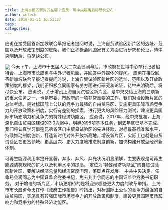 ```yaml
---
title: 上海自贸区新片区在哪？应勇：待中央明确后将尽快公布
author: wetech
date: 2019-01-31 16:51:27
tags: 
categories: 
---
```

应勇在接受回答新加坡联合早报记者提问时说，上海自贸试验区新片区的选址、范围以及开放政策制度的框架，我们正积极会同国家有关方面进行研究和论证，待中央明确后，将尽快公布。
<!-- more -->
<img align="center" border="0" src="https://imgcdn.yicai.com/uppics/images/2019/01/d86a441da4830f1b5d79c6d451d9e690.jpg" />
今天下午，上海市十五届人大二次会议闭幕后，市政府在世博中心举行记者招待会。上海市市长应勇与中外记者见面，并回答中外媒体的提问。
应勇在接受回答新加坡联合早报记者提问时说，上海自贸试验区新片区的选址、范围以及开放政策制度的框架，我们正积极会同国家有关方面进行研究和论证，待中央明确后，将尽快公布。
应勇说，关于增设上海自贸试验区新片区，是中央交给上海的三项新的重大任务之一，也是市委、市政府的一项非常重要的工作。我们对增设新片区的总体考虑，是对标国际上公认的竞争力最强的自由贸易区，实施更具国际市场竞争力的开放政策和制度，实行有差别的探索，进行更大的风险压力测试，建设更具国际市场影响力和竞争力的特殊经济功能区。
应勇说，2017年，经中央批准，上海深化自由贸易区建设的3.0方案中，明确的98项基本任务，到去年底已基本完成。我们将认真学习借鉴兄弟省区自由贸易试验区的先进经验，对标最高标准和水平，持续推动制度创新，打造新时代对外开放新高地。增设新片区，实际上也就是自贸试验区在更宽领域、更高层次、更大力度地推进制度创新，加快构建开放型经济新体制。
 
 
可再生能源利用率提升显著，弃水、弃风、弃光状况明显缓解，主要表现是可再生能源装机规模的扩大以及利用水平的提高。
定位为“特殊经济功能区”的自贸试验区新片区，要解决经济总量和经济密度问题，落脚点在发展。
中共中央决定，任命易会满同志为中国证监会党委书记，免去刘士余同志的中国证监会党委书记职务。
对于增设的新片区，市场更期待的是将迎来哪些更大力度的改革举措。
上海市市长应勇今天在作《政府工作报告》时指出，对标国际上公认的竞争力最强的自由贸易区，实施具有较强国际市场竞争力的开放政策和制度，建设更具国际市场影响力和竞争力的特殊经济功能区。
